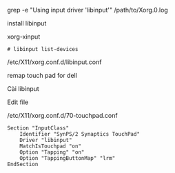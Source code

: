 grep -e "Using input driver 'libinput'" /path/to/Xorg.0.log

install libinput

xorg-xinput

    # libinput list-devices

/etc/X11/xorg.conf.d/libinput.conf

remap touch pad for dell

Cài libinput

Edit file 

/etc/X11/xorg.conf.d/70-touchpad.conf

    Section "InputClass"
        Identifier "SynPS/2 Synaptics TouchPad"
        Driver "libinput"
        MatchIsTouchpad "on"
        Option "Tapping" "on"
        Option "TappingButtonMap" "lrm"
    EndSection
